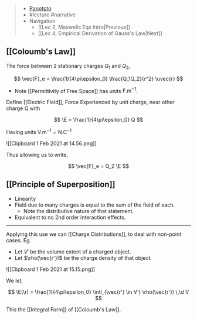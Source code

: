 > - [Panotpto](https://uniofbath.cloud.panopto.eu/Panopto/Pages/Viewer.aspx?id=c7b149e7-70b1-4e4c-b2bc-acb50120304b)
> - #lecture #narrative
> - Navigation
> 	- [[Lec 2, Maxwells Eqs Intro|Previous]]
>  	- [[Lec 4, Empirical Derivation of Gauss's Law|Next]]


## [[Coloumb's Law]]

The force between 2 stationary charges $Q_1$ and $Q_2$,

$$
\vec{F}_e = \frac{1}{4\pi\epsilon_0} \frac{Q_1Q_2}{r^2} \uvec{r}
$$

- Note [[Permittivity of Free Space]] has units $\mathrm{F. m^{-1}}$.

Define [[Electric Field]], Force Experienced by unit charge, near other charge $Q$ with

$$
\E = \frac{1}{4\pi\epsilon_0} Q
$$

Having units $\mathrm{V. m^{-1}} = \mathrm{N. C^{-1}}$

![[Clipboard 1 Feb 2021 at 14.56.png]]

Thus allowing us to write,

$$
\vec{F}_e = Q_2 \E
$$

## [[Principle of Superposition]]
- Linearity
- Field due to many charges is equal to the sum of the field of each.
	- Note the distributive nature of that statement.
- Equivalent to no 2nd order interaction effects.

----

Applying this use we can [[Charge Distributions]], to deal with non-point cases. Eg.

- Let $V'$ be the volume extent of a charged object.
- Let $\rho(\vec{r'})$ be the charge density of that object. 

![[Clipboard 1 Feb 2021 at 15.15.png]]

We let,

$$
\E(\r) = \frac{1}{4\pi\epsilon_0}
\intl_{\vec{r'} \in V'} \rho(\vec{r'}) \,\d V
$$

This the [[Integral Form]] of [[Coloumb's Law]].
